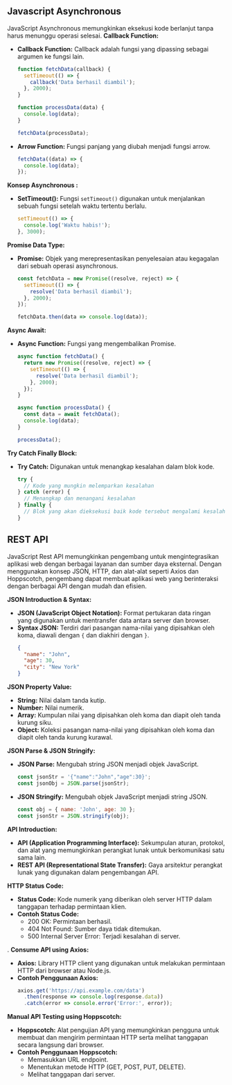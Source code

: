 ## Javascript Asynchronous
JavaScript Asynchronous memungkinkan eksekusi kode berlanjut tanpa harus menunggu operasi selesai.
**Callback Function:**
   - **Callback Function:** Callback adalah fungsi yang dipassing sebagai argumen ke fungsi lain.
     ```javascript
     function fetchData(callback) {
       setTimeout(() => {
         callback('Data berhasil diambil');
       }, 2000);
     }

     function processData(data) {
       console.log(data);
     }

     fetchData(processData);
     ```
   - **Arrow Function:** Fungsi panjang yang diubah menjadi fungsi arrow.
     ```javascript
     fetchData((data) => {
       console.log(data);
     });
     ```

**Konsep Asynchronous :**
   - **SetTimeout():** Fungsi `setTimeout()` digunakan untuk menjalankan sebuah fungsi setelah waktu tertentu berlalu.
     ```javascript
     setTimeout(() => {
       console.log('Waktu habis!');
     }, 3000);
     ```

**Promise Data Type:**
   - **Promise:** Objek yang merepresentasikan penyelesaian atau kegagalan dari sebuah operasi asynchronous.
     ```javascript
     const fetchData = new Promise((resolve, reject) => {
       setTimeout(() => {
         resolve('Data berhasil diambil');
       }, 2000);
     });

     fetchData.then(data => console.log(data));
     ```

**Async Await:**
   - **Async Function:** Fungsi yang mengembalikan Promise.
     ```javascript
     async function fetchData() {
       return new Promise((resolve, reject) => {
         setTimeout(() => {
           resolve('Data berhasil diambil');
         }, 2000);
       });
     }

     async function processData() {
       const data = await fetchData();
       console.log(data);
     }

     processData();
     ```

**Try Catch Finally Block:**
   - **Try Catch:** Digunakan untuk menangkap kesalahan dalam blok kode.
     ```javascript
     try {
       // Kode yang mungkin melemparkan kesalahan
     } catch (error) {
       // Menangkap dan menangani kesalahan
     } finally {
       // Blok yang akan dieksekusi baik kode tersebut mengalami kesalahan atau tidak
     }
     ```

## REST API

JavaScript Rest API memungkinkan pengembang untuk mengintegrasikan aplikasi web dengan berbagai layanan dan sumber daya eksternal. Dengan menggunakan konsep JSON, HTTP, dan alat-alat seperti Axios dan Hoppscotch, pengembang dapat membuat aplikasi web yang berinteraksi dengan berbagai API dengan mudah dan efisien.

**JSON Introduction & Syntax:**
   - **JSON (JavaScript Object Notation):** Format pertukaran data ringan yang digunakan untuk mentransfer data antara server dan browser.
   - **Syntax JSON:** Terdiri dari pasangan nama-nilai yang dipisahkan oleh koma, diawali dengan `{` dan diakhiri dengan `}`.
     ```json
     {
       "name": "John",
       "age": 30,
       "city": "New York"
     }
     ```

**JSON Property Value:**
   - **String:** Nilai dalam tanda kutip.
   - **Number:** Nilai numerik.
   - **Array:** Kumpulan nilai yang dipisahkan oleh koma dan diapit oleh tanda kurung siku.
   - **Object:** Koleksi pasangan nama-nilai yang dipisahkan oleh koma dan diapit oleh tanda kurung kurawal.

**JSON Parse & JSON Stringify:**
   - **JSON Parse:** Mengubah string JSON menjadi objek JavaScript.
     ```javascript
     const jsonStr = '{"name":"John","age":30}';
     const jsonObj = JSON.parse(jsonStr);
     ```
   - **JSON Stringify:** Mengubah objek JavaScript menjadi string JSON.
     ```javascript
     const obj = { name: 'John', age: 30 };
     const jsonStr = JSON.stringify(obj);
     ```

 **API Introduction:**
   - **API (Application Programming Interface):** Sekumpulan aturan, protokol, dan alat yang memungkinkan perangkat lunak untuk berkomunikasi satu sama lain.
   - **REST API (Representational State Transfer):** Gaya arsitektur perangkat lunak yang digunakan dalam pengembangan API.

**HTTP Status Code:**
   - **Status Code:** Kode numerik yang diberikan oleh server HTTP dalam tanggapan terhadap permintaan klien.
   - **Contoh Status Code:**
     - 200 OK: Permintaan berhasil.
     - 404 Not Found: Sumber daya tidak ditemukan.
     - 500 Internal Server Error: Terjadi kesalahan di server.

. **Consume API using Axios:**
   - **Axios:** Library HTTP client yang digunakan untuk melakukan permintaan HTTP dari browser atau Node.js.
   - **Contoh Penggunaan Axios:**
     ```javascript
     axios.get('https://api.example.com/data')
       .then(response => console.log(response.data))
       .catch(error => console.error('Error:', error));
     ```

 **Manual API Testing using Hoppscotch:**
   - **Hoppscotch:** Alat pengujian API yang memungkinkan pengguna untuk membuat dan mengirim permintaan HTTP serta melihat tanggapan secara langsung dari browser.
   - **Contoh Penggunaan Hoppscotch:**
     - Memasukkan URL endpoint.
     - Menentukan metode HTTP (GET, POST, PUT, DELETE).
     - Melihat tanggapan dari server.



